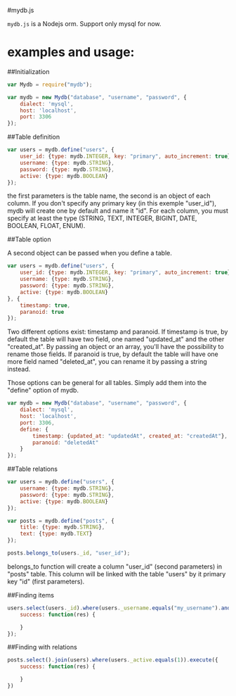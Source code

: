 #mydb.js

`mydb.js` is a Nodejs orm. Support only mysql for now.

# examples and usage:

##Initialization

```js
var Mydb = require("mydb");

var mydb = new Mydb("database", "username", "password", {
	dialect: 'mysql',
	host: 'localhost',
	port: 3306
});
```

##Table definition

```js
var users = mydb.define("users", {
	user_id: {type: mydb.INTEGER, key: "primary", auto_increment: true},
	username: {type: mydb.STRING},
	password: {type: mydb.STRING},
	active: {type: mydb.BOOLEAN}
});
```

the first parameters is the table name, the second is an object of each column.
If you don't specify any primary key (in this exemple "user_id"), mydb will create one by default and name it "id".
For each column, you must specify at least the type (STRING, TEXT, INTEGER, BIGINT, DATE, BOOLEAN, FLOAT, ENUM).

##Table option

A second object can be passed when you define a table.

```js
var users = mydb.define("users", {
	user_id: {type: mydb.INTEGER, key: "primary", auto_increment: true},
	username: {type: mydb.STRING},
	password: {type: mydb.STRING},
	active: {type: mydb.BOOLEAN}
}, {
	timestamp: true,
	paranoid: true
});
```

Two different options exist: timestamp and paranoid. 
If timestamp is true, by default the table will have two field, one named "updated_at" and the other "created_at". 
By passing an object or an array, you'll have the possibility to rename those fields.
If paranoid is true, by default the table will have one more field named "deleted_at", you can rename it by passing a string instead.

Those options can be general for all tables. Simply add them into the "define" option of mydb.

```js
var mydb = new Mydb("database", "username", "password", {
	dialect: 'mysql',
	host: 'localhost',
	port: 3306,
	define: {
		timestamp: {updated_at: "updatedAt", created_at: "createdAt"},
		paranoid: "deletedAt"
	}
});
```

##Table relations
```js
var users = mydb.define("users", {
	username: {type: mydb.STRING},
	password: {type: mydb.STRING},
	active: {type: mydb.BOOLEAN}
});

var posts = mydb.define("posts", {
	title: {type: mydb.STRING},
	text: {type: mydb.TEXT}
});

posts.belongs_to(users._id, "user_id");
```

belongs_to function will create a column "user_id" (second parameters) in "posts" table. 
This column will be linked with the table "users" by it primary key "id" (first parameters).

##Finding items

```js
users.select(users._id).where(users._username.equals("my_username").and(users._active.equals(1))).execute({
	success: function(res) {

	}
});
```

##Finding with relations

```js
posts.select().join(users).where(users._active.equals(1)).execute({
	success: function(res) {

	}
})
```


